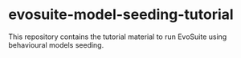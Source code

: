 # evosuite-model-seeding-tutorial
This repository contains the tutorial material to run EvoSuite using behavioural models seeding. 
